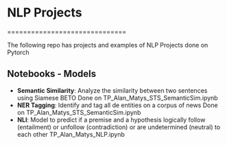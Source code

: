 # NLP Projects

==============================

The following repo has projects and examples of NLP Projects done on Pytorch

## Notebooks - Models

* **Semantic Similarity**: Analyze the similarity between two sentences using Siamese BETO Done on TP_Alan_Matys_STS_SemanticSim.ipynb
* **NER Tagging**: Identify and tag all de entities on a corpus of news Done on TP_Alan_Matys_STS_SemanticSim.ipynb
* **NLI**: Model to predict if a premise and a hypothesis logically follow (entailment) or unfollow (contradiction) or are undetermined (neutral) to each other TP_Alan_Matys_NLP.ipynb
